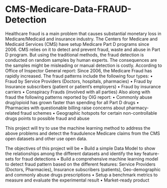 # CMS-Medicare-Data-FRAUD-Detection

Healthcare fraud is a main problem that causes substantial monetary loss in Medicare/Medicaid and insurance industry. The Centers for Medicare and Medicaid Services (CMS) have setup Medicare Part D programs since 2006. CMS relies on it to detect and prevent fraud, waste and abuse in Part D program. But using the traditional methods, the fraud detection is conducted on random samples by human experts. The consequences are the samples might be misleading or manual detection is costly. According to Office of Inspector General report: Since 2006, the Medicare Fraud has rapidly increased. The fraud patterns include the following four types:
•	Fraud by Service Providers (Doctors, hospitals, pharmacies)
•	Fraud by Insurance subscribers (patient or patient’s employers)
•	Fraud by insurance carriers
•	Conspiracy Frauds (involved with all parties)
Also along with fraud the following patterns reported by OIG report:
•	Commonly abuse drug/opioid has grown faster than spending for all Part D drugs
•	Pharmacies with questionable billing raise concerns about pharmacy-related fraud schemes 
•	Geographic hotspots for certain non-controllable drugs points to possible fraud and abuse

This project will try to use the machine learning method to address the above problems and detect the fraudulence Medicare claims from the CMS open datasets and other use open data. 

The objectives of this project will be
•	Build a simple Data Model to show the relationships among the different datasets and identify the key feature-sets for fraud detections
•	Build a comprehensive machine learning model to detect fraud pattern based on the different features: Service Providers (Doctors, Pharmacies), Insurance subscribers (patients), Geo-demographic and commonly abuse drugs prescriptions 
•	Setup a benchmark metrics to measure and evaluate the experimental result
•	Market-ready product 


